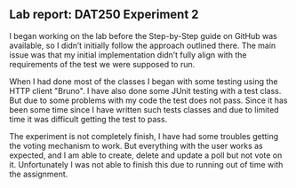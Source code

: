 ## Lab report: DAT250 Experiment 2

I began working on the lab before the Step-by-Step guide on GitHub was available, so I didn’t initially follow the approach outlined there. The main issue was that my initial implementation didn’t fully align with the requirements of the test we were supposed to run.

When I had done most of the classes I began with some testing using the HTTP client "Bruno". I have also done some JUnit testing with a test class. But due to some problems with my code the test does not pass. Since it has been some time since I have written such tests classes and due to limited time it was difficult getting the test to pass.  

The experiment is not completely finish, I have had some troubles getting the voting mechanism to work. But everything with the user works as expected, and I am able to create, delete and update a poll but not vote on it. Unfortunately I was not able to finish this due to running out of time with the assignment.   
